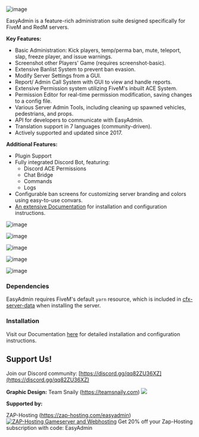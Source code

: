 ![image](https://user-images.githubusercontent.com/13604413/129143671-3ab6a643-faf0-479d-8b97-af71ffb5193c.png)

EasyAdmin is a feature-rich administration suite designed specifically for FiveM and RedM servers.

**Key Features:**

* Basic Administration: Kick players, temp/perma ban, mute, teleport, slap, freeze player, and issue warnings.
* Screenshot other Players' Game (requires screenshot-basic).
* Extensive Banlist System to prevent ban evasion.
* Modify Server Settings from a GUI.
* Report/ Admin Call System with GUI to view and handle reports.
* Extensive Permission system utilizing FiveM's inbuilt ACE System.
* Permission Editor for real-time permission modification, saving changes to a config file.
* Various Server Admin Tools, including cleaning up spawned vehicles, pedestrians, and props.
* API for developers to communicate with EasyAdmin.
* Translation support in 7 languages (community-driven).
* Actively supported and updated since 2017.

**Additional Features:**

* Plugin Support
* Fully integrated Discord Bot, featuring:
	+ Discord ACE Permissions
	+ Chat Bridge
	+ Commands
	+ Logs
* Configurable ban screens for customizing server branding and colors using easy-to-use convars.
* [An extensive Documentation](https://easyadmin.readthedocs.io/) for installation and configuration instructions.

![image](https://user-images.githubusercontent.com/13604413/126916981-1680e5ac-e024-467b-aad3-a5a9658449e0.png)

![image](https://user-images.githubusercontent.com/13604413/126916983-0e62e13f-aa66-49ea-b7ef-4f8449601c53.png)

![image](https://user-images.githubusercontent.com/13604413/126916995-213fca15-d356-47b6-8b80-8745b4a37eb9.png)

![image](https://user-images.githubusercontent.com/13604413/126916989-f78d7b16-d20a-49ba-a559-6c3b56e98de5.png)

![image](https://github.com/Gravxd/EasyAdmin/assets/75702884/8a4e4694-5ff5-429a-986c-ab43148929a8)


### Dependencies

EasyAdmin requires FiveM's default `yarn` resource, which is included in [cfx-server-data](https://github.com/citizenfx/cfx-server-data) when installing the server.

### Installation

Visit our Documentation [here](https://easyadmin.readthedocs.io/) for detailed installation and configuration instructions.

## Support Us!

Join our Discord community: [https://discord.gg/qq82ZU36XZ](https://discord.gg/qq82ZU36XZ)

**Graphic Design:** Team Snaily (https://teamsnaily.com)
<a href="https://teamsnaily.com/"><img src="https://user-images.githubusercontent.com/13604413/129143703-b3dd96b1-8e27-407a-8792-8e612a82eeba.png"/></a>

**Supported by:**

ZAP-Hosting (https://zap-hosting.com/easyadmin)
<a href='https://zap-hosting.com/easyadmin'><img src="https://zap-cdn.com/interface/_images/banner/gameserver/fivem-affiliate-banner-1006x180.png" alt="ZAP-Hosting Gameserver and Webhosting"></a>
Get 20% off your Zap-Hosting subscription with code: EasyAdmin
